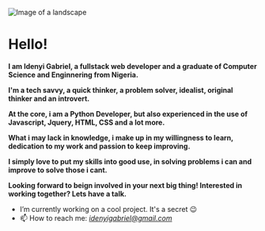 ![Image of a landscape](https://cdn.dribbble.com/users/1162077/screenshots/3848914/programmer.gif)

# Hello!

**I am Idenyi Gabriel, a fullstack web developer and a graduate of Computer Science and Enginnering from Nigeria.**

**I'm a tech savvy, a quick thinker, a problem solver, idealist, original thinker and an introvert.**

**At the core, i am a Python Developer, but also experienced in the use of Javascript, Jquery, HTML, CSS and a lot more.**

**What i may lack in knowledge, i make up in my willingness to learn, dedication to my work and passion to keep improving.**

**I simply love to put my skills into good use, in solving problems i can and improve to solve those i cant.**

**Looking forward to beign involved in your next big thing! Interested in working together? Lets have a talk.**

- I’m currently working on a cool project. It's a secret :wink:
- 📫 How to reach me: *idenyigabriel@gmail.com*
